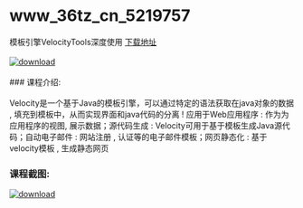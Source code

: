 # www_36tz_cn_5219757
模板引擎VelocityTools深度使用
[下载地址](http://www.36tz.cn/article/5219757 "下载地址")
<br/></br>[![download](http://36tz.cn/muke_img/2021_05_1-10-300x136.png "下载地址")](http://www.36tz.cn/article/5219757 "下载地址")
<br/></br>### 课程介绍:<br/></br>Velocity是一个基于Java的模板引擎，可以通过特定的语法获取在java对象的数据 , 填充到模板中，从而实现界面和java代码的分离 !
应用于Web应用程序 : 作为为应用程序的视图, 展示数据；源代码生成 : Velocity可用于基于模板生成Java源代码；自动电子邮件 : 网站注册 , 认证等的电子邮件模板；网页静态化 : 基于velocity模板 , 生成静态网页

### 课程截图:
[![download](http://36tz.cn/muke_img/2021_05_2-12.png "下载地址")](http://www.36tz.cn/article/5219757 "下载地址")

